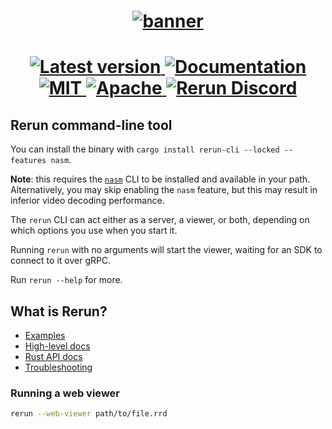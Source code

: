 <h1 align="center">
  <a href="https://www.rerun.io/">
    <img alt="banner" src="https://user-images.githubusercontent.com/1148717/218142418-1d320929-6b7a-486e-8277-fbeef2432529.png">
  </a>
</h1>

<h1 align="center">
  <a href="https://crates.io/crates/rerun-cli">                         <img alt="Latest version" src="https://img.shields.io/crates/v/rerun-cli.svg">                            </a>
  <a href="https://docs.rs/rerun-cli">                                  <img alt="Documentation"  src="https://docs.rs/rerun-cli/badge.svg">                                      </a>
  <a href="https://github.com/rerun-io/rerun/blob/main/LICENSE-MIT">    <img alt="MIT"            src="https://img.shields.io/badge/license-MIT-blue.svg">                        </a>
  <a href="https://github.com/rerun-io/rerun/blob/main/LICENSE-APACHE"> <img alt="Apache"         src="https://img.shields.io/badge/license-Apache-blue.svg">                     </a>
  <a href="https://discord.gg/Gcm8BbTaAj">                              <img alt="Rerun Discord"  src="https://img.shields.io/discord/1062300748202921994?label=Rerun%20Discord"> </a>
</h1>

## Rerun command-line tool
You can install the binary with `cargo install rerun-cli --locked --features nasm`.

**Note**: this requires the [`nasm`](https://github.com/netwide-assembler/nasm) CLI to be installed and available in your path.
Alternatively, you may skip enabling the `nasm` feature, but this may result in inferior video decoding performance.

The `rerun` CLI can act either as a server, a viewer, or both, depending on which options you use when you start it.

Running `rerun` with no arguments will start the viewer, waiting for an SDK to connect to it over gRPC.

Run `rerun --help` for more.


## What is Rerun?
- [Examples](https://github.com/rerun-io/rerun/tree/latest/examples/rust)
- [High-level docs](http://rerun.io/docs)
- [Rust API docs](https://docs.rs/rerun/)
- [Troubleshooting](https://www.rerun.io/docs/getting-started/troubleshooting)


### Running a web viewer
```sh
rerun --web-viewer path/to/file.rrd
```
